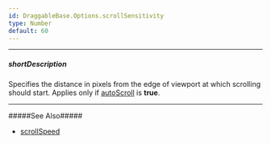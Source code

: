 ```yaml
---
id: DraggableBase.Options.scrollSensitivity
type: Number
default: 60
---
```

---
##### shortDescription
Specifies the distance in pixels from the edge of viewport at which scrolling should start. Applies only if [autoScroll](/api-reference/10%20UI%20Widgets/DraggableBase/1%20Configuration/autoScroll.md '{basewidgetpath}/Configuration/#autoScroll') is **true**.

---
#####See Also#####
- [scrollSpeed](/api-reference/10%20UI%20Widgets/DraggableBase/1%20Configuration/scrollSpeed.md '{basewidgetpath}/Configuration/#scrollSpeed')
